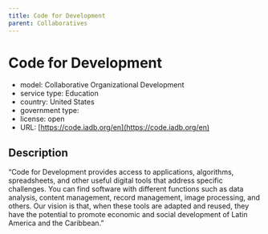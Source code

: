 ```yaml
---
title: Code for Development
parent: Collaboratives
---
```


# Code for Development

- model: Collaborative Organizational Development
- service type: Education
- country: United States
- government type: 
- license: open
- URL: [https://code.iadb.org/en](https://code.iadb.org/en)

## Description

“Code for Development provides access to applications, algorithms, spreadsheets, and other useful digital tools that address specific challenges. You can find software with different functions such as data analysis, content management, record management, image processing, and others. Our vision is that, when these tools are adapted and reused, they have the potential to promote economic and social development of Latin America and the Caribbean.”
